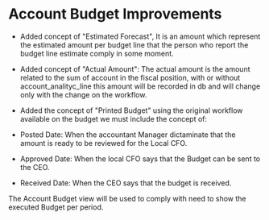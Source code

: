 Account Budget Improvements
===========================

- Added concept of "Estimated Forecast", It is an amount which represent the
estimated amount per budget line that the person who report the budget line
estimate comply in some moment.

- Added concept of "Actual Amount": The actual amount is the amount related to
the sum of account in the fiscal position, with or without
account_analityc_line this amount will be recorded in db and will change only
with the change on the workflow.

- Added the concept of "Printed Budget" using the original workflow available
on the budget we must include the concept of:

- Posted Date: When the accountant Manager dictaminate that the amount is
ready to be reviewed for the Local CFO.

- Approved Date: When the local CFO says that the Budget can be sent to the
CEO.

- Received Date: When the CEO says that the budget is received.

The Account Budget view will be used to comply with need to show the executed
Budget per period.